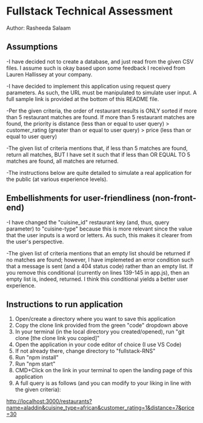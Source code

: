 # Fullstack Technical Assessment

Author: Rasheeda Salaam

## Assumptions

-I have decided not to create a database, and just read from the given CSV files. I assume such is okay based upon some feedback I received from Lauren Hallissey at your company.

-I have decided to implement this application using request query parameters. As such, the URL must be manipulated to simulate user input. A full sample link is provided at the bottom of this README file.

-Per the given criteria, the order of restaurant results is ONLY sorted if more than 5 restaurant matches are found. If more than 5 restaurant matches are found, the priority is distance (less than or equal to user query) > customer_rating (greater than or equal to user query) > price (less than or equal to user query)

-The given list of criteria mentions that, if less than 5 matches are found, return all matches, BUT I have set it such that if less than OR EQUAL TO 5 matches are found, all matches are returned.

-The instructions below are quite detailed to simulate a real application for the public (at various experience levels).

## Embellishments for user-friendliness (non-front-end)

-I have changed the "cuisine_id" restaurant key (and, thus, query parameter) to "cuisine-type" because this is more relevant since the value that the user inputs is a word or letters. As such, this makes it clearer from the user's perspective.

-The given list of criteria mentions that an empty list should be returned if no matches are found; however, I have implemeted an error condition such that a message is sent (and a 404 status code) rather than an empty list. If you remove this conditional (currently on lines 139-145 in app.js), then an empty list is, indeed, returned. I think this conditional yields a better user experience.

## Instructions to run application

1. Open/create a directory where you want to save this application
2. Copy the clone link provided from the green "code" dropdown above
3. In your terminal (in the local directory you created/opened), run "git clone [the clone link you copied]"
4. Open the application in your code editor of choice (I use VS Code)
5. If not already there, change directory to "fullstack-RNS"
6. Run "npm install"
7. Run "npm start" 
8. CMD+Click on the link in your terminal to open the landing page of this application
9. A full query is as follows (and you can modify to your liking in line with the given criteria): 

<http://localhost:3000/restaurants?name=aladdin&cuisine_type=african&customer_rating=1&distance=7&price=30>
